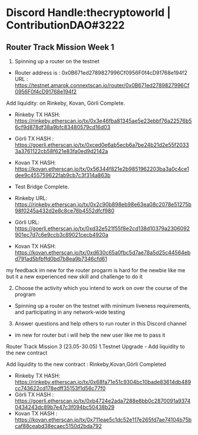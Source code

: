 # Discord Handle:thecryptoworld | ContributionDAO#3222
## Router Track Mission Week 1


1) Spinning up a router on the testnet
- Router address is : 0x0B671ed2789827996Cf0956F0f4cD91768e194f2
URL : https://testnet.amarok.connextscan.io/router/0x0B671ed2789827996Cf0956F0f4cD91768e194f2

Add liquidity:  on Rinkeby, Kovan, Görli Complete.
- Rinkeby TX HASH: https://rinkeby.etherscan.io/tx/0x3e46fba81345ae5e23ebbf76a22576b56cf9d878df38a9bfc83480579cd16d03
- Görli TX HASH  : https://goerli.etherscan.io/tx/0xced0e6ab5ecb6a7be24b21d2e55f20333a3761122cb58f621e83fa0ed9d2142a
- Kovan TX HASH: https://kovan.etherscan.io/tx/0x56344f821e2b9851962203ba3a0c4ce1dee9c455759622fab9cb7c3f314a863b

- Test Bridge Complete.
- Rinkeby URL: https://rinkeby.etherscan.io/tx/0x2c90b898eb98e63ea08c2078e51275b98f0245a432d2e8c8ce76b4552dfcf980
- Görli URL: https://goerli.etherscan.io/tx/0xd32e521f55f8e2cd138d10379a2306092901ec7d7c6e9ccb3c89021cecb4920a
- Kovan TX HASH: https://kovan.etherscan.io/tx/0xd630c65a0fbc5d7ae78a5d25c44564ebd791ad5bfbffd0bd7b8ea9b7346cfd61


my feedback im new for the router progarm is hard for the newbie like me 
but it a new experienced new skill and challenge to do it 


2) Choose the activity which you intend to work on over the course of the program
- Spinning up a router on the testnet with minimum liveness requirements, and participating in any network-wide testing


3) Answer questions and help others to run router in this Discord channel
- im new for router but i will help the new user like me to pass it 


Router Track Mission 3 (23.05-30.05)
1.Testnet Upgrade - Add liquidity to the new contract

Add liquidity to the new contract : Rinkeby,Kovan,Görli Completed

- Rinkeby TX HASH: https://rinkeby.etherscan.io/tx/0x68fa71e51c9304bc10bade83614db489cc743622cd178edff35153f1d56c77f0
- Görli TX HASH  : https://goerli.etherscan.io/tx/0xb4724e2ada7288e8bb0c2870091a93740434243dc89b7e47c3f094bc50438b29
- Kovan TX HASH  : https://kovan.etherscan.io/tx/0x711eae5c1dc52e117e265fd7ae74104b75bcaf88ceabd38ecaec5150d2bda792
